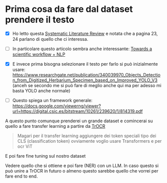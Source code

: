 # Prima cosa da fare dal dataset prendere il testo

- [X] Ho letto questa [Systematic Literature Review](https://arxiv.org/ftp/arxiv/papers/2104/2104.08732.pdf) e notata che a pagina 23, 24 parlano di quello che ci interessa.

- [ ] In particolare questo articolo sembra anche interessante: [Towards a scientific workflow + NLP](https://riojournal.com/article/55789/element/4/5731002//)

- [X] E invece prima bisogna selezionare il testo per farlo si può inizialmente usare: https://www.researchgate.net/publication/340039970_Objects_Detection_from_Digitized_Herbarium_Specimen_based_on_Improved_YOLO_V3 (anceh se secondo me si può fare di meglio anche qui ma per adesso mi basta YOLO anche normale)

- [ ] Questo spiega un framework generale: https://docs.google.com/viewerng/viewer?url=https://digital.csic.es/bitstream/10261/239620/1/814319.pdf


A questo punto comunque prenderei un grande dataset e comincerai su quello a fare transfer learning a partire da [TrOCR](https://huggingface.co/docs/transformers/model_doc/trocr)

> Magari per il transfer learning aggiungere dei token speciali tipo dei CLS (classification token) ovviamente voglio usare Transformers e per ocr ViT

E poi fare fine tuning sul nostro dataset

Vedere quello che si ottiene e poi fare (NER) con un LLM. In caso questo si può unire a TrOCR in futuro o almeno questo sarebbe quello che vorrei per fare end to end.
